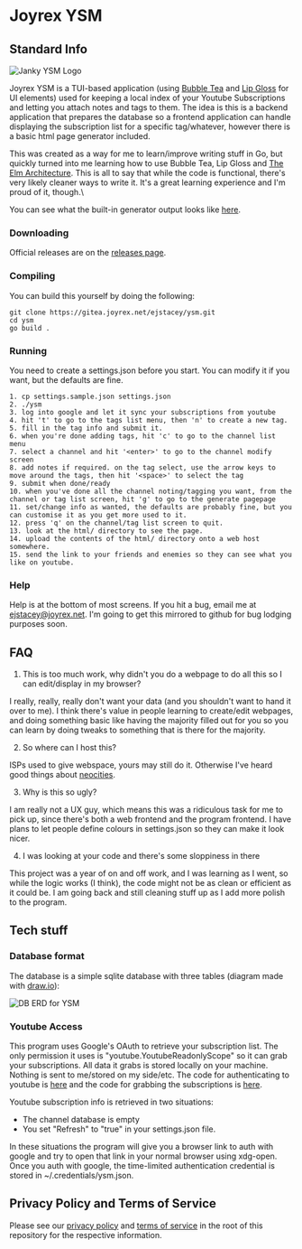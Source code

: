 
# Joyrex YSM

## Standard Info

![Janky YSM Logo](https://gitea.joyrex.net/ejstacey/ysm/raw/branch/main/assets/120px-logo.png "YSM")

Joyrex YSM is a TUI-based application (using [Bubble Tea](https://github.com/charmbracelet/bubbletea) and [Lip Gloss](https://github.com/charmbracelet/lipgloss) for UI elements) used for keeping a local index of your Youtube Subscriptions and letting you attach notes and tags to them. The idea is this is a backend application that prepares the database so a frontend application can handle displaying the subscription list for a specific tag/whatever, however there is a basic html page generator included.

This was created as a way for me to learn/improve writing stuff in Go, but quickly turned into me learning how to use Bubble Tea, Lip Gloss and [The Elm Architecture](https://guide.elm-lang.org/architecture/). This is all to say that while the code is functional, there's very likely cleaner ways to write it. It's a great learning experience and I'm proud of it, though.\

You can see what the built-in generator output looks like [here](https://joyrex.net/ysm/).

### Downloading

Official releases are on the [releases page](https://gitea.joyrex.net/ejstacey/ysm/releases).

### Compiling

You can build this yourself by doing the following:

    git clone https://gitea.joyrex.net/ejstacey/ysm.git
    cd ysm
    go build .

### Running

You need to create a settings.json before you start. You can modify it if you want, but the defaults are fine.

    1. cp settings.sample.json settings.json
    2. ./ysm
    3. log into google and let it sync your subscriptions from youtube
    4. hit 't' to go to the tags list menu, then 'n' to create a new tag.
    5. fill in the tag info and submit it.
    6. when you're done adding tags, hit 'c' to go to the channel list menu
    7. select a channel and hit '<enter>' to go to the channel modify screen
    8. add notes if required. on the tag select, use the arrow keys to move around the tags, then hit '<space>' to select the tag
    9. submit when done/ready
    10. when you've done all the channel noting/tagging you want, from the channel or tag list screen, hit 'g' to go to the generate pagepage
    11. set/change info as wanted, the defaults are probably fine, but you can customise it as you get more used to it.
    12. press 'q' on the channel/tag list screen to quit.
    13. look at the html/ directory to see the page.
    14. upload the contents of the html/ directory onto a web host somewhere.
    15. send the link to your friends and enemies so they can see what you like on youtube.

### Help

Help is at the bottom of most screens. If you hit a bug, email me at [ejstacey@joyrex.net](mailto:ejstacey@joyrex.net). I'm going to get this mirrored to github for bug lodging purposes soon.

## FAQ

1. This is too much work, why didn't you do a webpage to do all this so I can edit/display in my browser?

I really, really, really don't want your data (and you shouldn't want to hand it over to me). I think there's value in people learning to create/edit webpages, and doing something basic like having the majority filled out for you so you can learn by doing tweaks to something that is there for the majority.

2. So where can I host this?

ISPs used to give webspace, yours may still do it. Otherwise I've heard good things about [neocities](https://neocities.org/).

3. Why is this so ugly?

I am really not a UX guy, which means this was a ridiculous task for me to pick up, since there's both a web frontend and the program frontend. I have plans to let people define colours in settings.json so they can make it look nicer.

4. I was looking at your code and there's some sloppiness in there

This project was a year of on and off work, and I was learning as I went, so while the logic works (I think), the code might not be as clean or efficient as it could be. I am going back and still cleaning stuff up as I add more polish to the program.

## Tech stuff

### Database format

The database is a simple sqlite database with three tables (diagram made with [draw.io](https://www.drawio.com/)):

![DB ERD for YSM](https://gitea.joyrex.net/ejstacey/ysm/raw/branch/main/assets/ysm-erd.png "YSM")

### Youtube Access

This program uses Google's OAuth to retrieve your subscription list. The only permission it uses is "youtube.YoutubeReadonlyScope" so it can grab your subscriptions. All data it grabs is stored locally on your machine. Nothing is sent to me/stored on my side/etc. The code for authenticating to youtube is [here](https://gitea.joyrex.net/ejstacey/ysm/src/branch/main/utils/youtube.go) and the code for grabbing the subscriptions is [here](https://gitea.joyrex.net/ejstacey/ysm/src/branch/main/channel/channel.go#L29).

Youtube subscription info is retrieved in two situations:
- The channel database is empty
- You set "Refresh" to "true" in your settings.json file.

In these situations the program will give you a browser link to auth with google and try to open that link in your normal browser using xdg-open. Once you auth with google, the time-limited authentication credential is stored in ~/.credentials/ysm.json.

## Privacy Policy and Terms of Service

Please see our [privacy policy](https://gitea.joyrex.net/ejstacey/ysm/raw/branch/main/PRIVACY-POLICY) and [terms of service](https://gitea.joyrex.net/ejstacey/ysm/raw/branch/main/TERMS-OF-SERVICE) in the root of this repository for the respective information.
